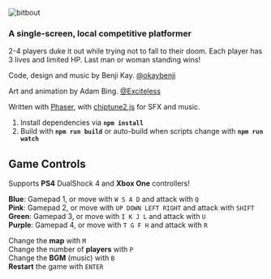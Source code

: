 ![bitbout](http://okaybenji.github.io/bitbout/bitbout-icon-512.png)
### A single-screen, local competitive platformer

2-4 players duke it out while trying not to fall to their doom. Each player has 3 lives and limited HP. Last man or woman standing wins!

Code, design and music by Benji Kay. [@okaybenji](http://twitter.com/okaybenji)

Art and animation by Adam Bing. [@Exciteless](http://twitter.com/Exciteless)

Written with [Phaser](http://github.com/photonstorm/phaser), with [chiptune2.js](https://github.com/deskjet/chiptune2.js) for SFX and music.

1. Install dependencies via **`npm install`**
2. Build with **`npm run build`** or auto-build when scripts change with **`npm run watch`**

## Game Controls

Supports **PS4** DualShock 4 and **Xbox One** controllers!

**Blue**: Gamepad 1, or move with `W S A D` and attack with `Q`<br>
**Pink**: Gamepad 2, or move with `UP DOWN LEFT RIGHT` and attack with `SHIFT`<br>
**Green**: Gamepad 3, or move with `I K J L` and attack with `U`<br>
**Purple**: Gamepad 4, or move with `T G F H` and attack with `R`<br>

Change the **map** with `M`<br>
Change the number of **players** with `P`<br>
Change the **BGM** (music) with `B`<br>
**Restart** the game with `ENTER`

